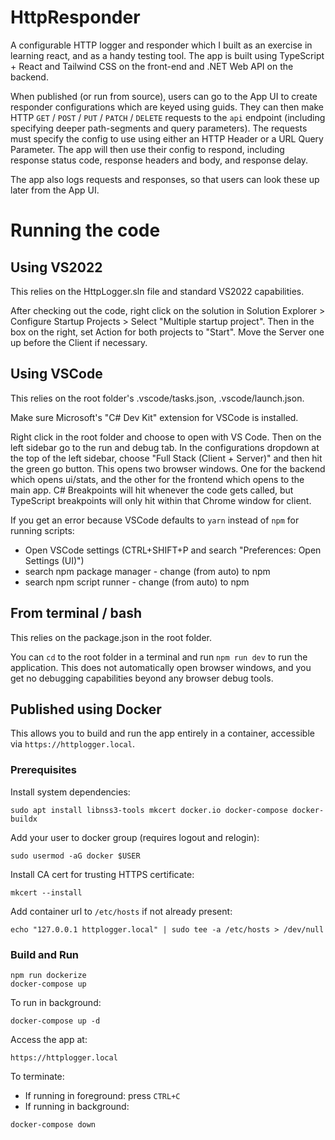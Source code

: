 # HttpResponder
A configurable HTTP logger and responder which I built as an exercise in learning react, and as a handy testing tool. The app is built using TypeScript + React and Tailwind CSS on the front-end and .NET Web API on the backend. 

When published (or run from source), users can go to the App UI to create responder configurations which are keyed using guids. They can then make HTTP `GET` / `POST` / `PUT` / `PATCH` / `DELETE` requests to the `api` endpoint (including specifying deeper path-segments and query parameters). The requests must specify the config to use using either an HTTP Header or a URL Query Parameter. The app will then use their config to respond, including response status code, response headers and body, and response delay. 

The app also logs requests and responses, so that users can look these up later from the App UI.



# Running the code

## Using VS2022
This relies on the HttpLogger.sln file and standard VS2022 capabilities.

After checking out the code, right click on the solution in Solution Explorer > Configure Startup Projects > Select "Multiple startup project".
Then in the box on the right, set Action for both projects to "Start". Move the Server one up before the Client if necessary.


## Using VSCode
This relies on the root folder's .vscode/tasks.json, .vscode/launch.json.

Make sure Microsoft's "C# Dev Kit" extension for VSCode is installed.

Right click in the root folder and choose to open with VS Code. Then on the left sidebar go to the run and debug tab.
In the configurations dropdown at the top of the left sidebar, choose "Full Stack (Client + Server)" and then hit the green go button.
This opens two browser windows. One for the backend which opens ui/stats, and the other for the frontend which opens to the main app.
C# Breakpoints will hit whenever the code gets called, but TypeScript breakpoints will only hit within that Chrome window for client.

If you get an error because VSCode defaults to `yarn` instead of `npm` for running scripts:
* Open VSCode settings (CTRL+SHIFT+P and search "Preferences: Open Settings (UI)")
* search npm package manager - change (from auto) to npm
* search npm script runner - change (from auto) to npm


## From terminal / bash
This relies on the package.json in the root folder.

You can `cd` to the root folder in a terminal and run `npm run dev` to run the application.
This does not automatically open browser windows, and you get no debugging capabilities beyond any browser debug tools.


## Published using Docker

This allows you to build and run the app entirely in a container, accessible via `https://httplogger.local`.

### Prerequisites

Install system dependencies:

```
sudo apt install libnss3-tools mkcert docker.io docker-compose docker-buildx
```

Add your user to docker group (requires logout and relogin):

```
sudo usermod -aG docker $USER
```

Install CA cert for trusting HTTPS certificate:

```
mkcert --install
```

Add container url to `/etc/hosts` if not already present:

```
echo "127.0.0.1 httplogger.local" | sudo tee -a /etc/hosts > /dev/null
```

### Build and Run

```
npm run dockerize
docker-compose up
```

To run in background:

```
docker-compose up -d
```

Access the app at:

```
https://httplogger.local
```

To terminate:

- If running in foreground: press `CTRL+C`
- If running in background:

```
docker-compose down
```
